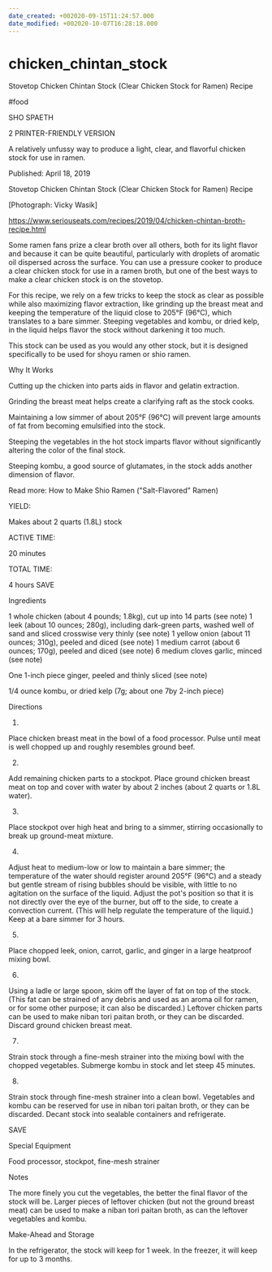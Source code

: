 ```yaml
---
date_created: +002020-09-15T11:24:57.000
date_modified: +002020-10-07T16:28:18.000
---
```


# chicken_chintan_stock

Stovetop Chicken Chintan Stock (Clear Chicken Stock for Ramen) Recipe

#food

SHO SPAETH

2 PRINTER-FRIENDLY VERSION

A relatively unfussy way to produce a light, clear, and flavorful chicken stock for use in ramen.

Published: April 18, 2019

Stovetop Chicken Chintan Stock (Clear Chicken Stock for Ramen) Recipe

[Photograph: Vicky Wasik]

https://www.seriouseats.com/recipes/2019/04/chicken-chintan-broth-recipe.html

Some ramen fans prize a clear broth over all others, both for its light flavor and because it can be quite beautiful, particularly with droplets of aromatic oil dispersed across the surface. You can use a pressure cooker to produce a clear chicken stock for use in a ramen broth, but one of the best ways to make a clear chicken stock is on the stovetop.

For this recipe, we rely on a few tricks to keep the stock as clear as possible while also maximizing flavor extraction, like grinding up the breast meat and keeping the temperature of the liquid close to 205°F (96°C), which translates to a bare simmer. Steeping vegetables and kombu, or dried kelp, in the liquid helps flavor the stock without darkening it too much.

This stock can be used as you would any other stock, but it is designed specifically to be used for shoyu ramen or shio ramen.

Why It Works

Cutting up the chicken into parts aids in flavor and gelatin extraction.

Grinding the breast meat helps create a clarifying raft as the stock cooks.

Maintaining a low simmer of about 205°F (96°C) will prevent large amounts of fat from becoming emulsified into the stock.

Steeping the vegetables in the hot stock imparts flavor without significantly altering the color of the final stock.

Steeping kombu, a good source of glutamates, in the stock adds another dimension of flavor.

Read more: How to Make Shio Ramen ("Salt-Flavored" Ramen)

YIELD:

Makes about 2 quarts (1.8L) stock

ACTIVE TIME:

20 minutes

TOTAL TIME:

4 hours
 SAVE

Ingredients

1 whole chicken (about 4 pounds; 1.8kg), cut up into 14 parts (see note)
1 leek (about 10 ounces; 280g), including dark-green parts, washed well of sand and sliced crosswise very thinly (see note)
1 yellow onion (about 11 ounces; 310g), peeled and diced (see note)
1 medium carrot (about 6 ounces; 170g), peeled and diced (see note)
6 medium cloves garlic, minced (see note)

One 1-inch piece ginger, peeled and thinly sliced (see note)

1/4 ounce kombu, or dried kelp (7g; about one 7by 2-inch piece)

Directions

1.

Place chicken breast meat in the bowl of a food processor. Pulse until meat is well chopped up and roughly resembles ground beef.

2.

Add remaining chicken parts to a stockpot. Place ground chicken breast meat on top and cover with water by about 2 inches (about 2 quarts or 1.8L water).

3.

Place stockpot over high heat and bring to a simmer, stirring occasionally to break up ground-meat mixture.

4.

Adjust heat to medium-low or low to maintain a bare simmer; the temperature of the water should register around 205°F (96°C) and a steady but gentle stream of rising bubbles should be visible, with little to no agitation on the surface of the liquid. Adjust the pot's position so that it is not directly over the eye of the burner, but off to the side, to create a convection current. (This will help regulate the temperature of the liquid.) Keep at a bare simmer for 3 hours.

5.

Place chopped leek, onion, carrot, garlic, and ginger in a large heatproof mixing bowl.

6.

Using a ladle or large spoon, skim off the layer of fat on top of the stock. (This fat can be strained of any debris and used as an aroma oil for ramen, or for some other purpose; it can also be discarded.) Leftover chicken parts can be used to make niban tori paitan broth, or they can be discarded. Discard ground chicken breast meat.

7.

Strain stock through a fine-mesh strainer into the mixing bowl with the chopped vegetables. Submerge kombu in stock and let steep 45 minutes.

8.

Strain stock through fine-mesh strainer into a clean bowl. Vegetables and kombu can be reserved for use in niban tori paitan broth, or they can be discarded. Decant stock into sealable containers and refrigerate.

 SAVE

Special Equipment

Food processor, stockpot, fine-mesh strainer

Notes

The more finely you cut the vegetables, the better the final flavor of the stock will be. Larger pieces of leftover chicken (but not the ground breast meat) can be used to make a niban tori paitan broth, as can the leftover vegetables and kombu.

Make-Ahead and Storage

In the refrigerator, the stock will keep for 1 week. In the freezer, it will keep for up to 3 months.
